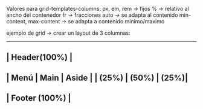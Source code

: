Valores para grid-templates-columns:
px, em, rem -> fijos
% -> relativo al ancho del contenedor
fr -> fracciones
auto -> se adapta al contenido
min-content, max-content -> se adapta a contenido minimo/maximo


ejemplo de grid -> crear un layout de 3 columnas:

---------------------------------
|           Header(100%)        |
---------------------------------
| Menú      | Main      | Aside |
| (25%)     |  (50%)    |  (25%)|
---------------------------------
|           Footer (100%)       |
---------------------------------